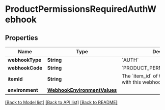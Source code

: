 # ProductPermissionsRequiredAuthWebhook

## Properties
Name | Type | Description | Notes
------------ | ------------- | ------------- | -------------
**webhookType** | **String** | &#x60;AUTH&#x60; | 
**webhookCode** | **String** | &#x60;PRODUCT_PERMISSIONS_REQUIRED&#x60; | 
**itemId** | **String** | The &#x60;item_id&#x60; of the Item associated with this webhook, warning, or error | 
**environment** | [**WebhookEnvironmentValues**](WebhookEnvironmentValues.md) |  | 

[[Back to Model list]](../README.md#documentation-for-models) [[Back to API list]](../README.md#documentation-for-api-endpoints) [[Back to README]](../README.md)


